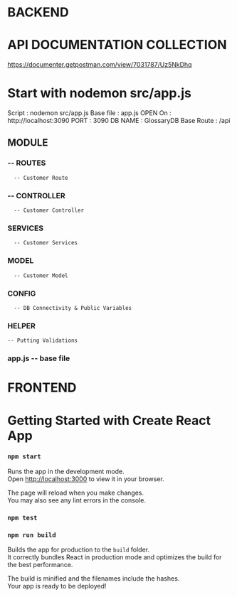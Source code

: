 # BACKEND
# API DOCUMENTATION COLLECTION
https://documenter.getpostman.com/view/7031787/Uz5NkDhq

# Start with nodemon src/app.js

Script : nodemon src/app.js 
Base file : app.js
OPEN On : http://localhost:3090
PORT : 3090
DB NAME : GlossaryDB
Base Route : /api

## MODULE
 ### -- ROUTES
      -- Customer Route
###  -- CONTROLLER
      -- Customer Controller
 ### SERVICES
      -- Customer Services
 ### MODEL
      -- Customer Model
 ### CONFIG
      -- DB Connectivity & Public Variables
  ### HELPER
    -- Putting Validations
  ### app.js -- base file

# FRONTEND
# Getting Started with Create React App


 

### `npm start`

Runs the app in the development mode.\
Open [http://localhost:3000](http://localhost:3000) to view it in your browser.

The page will reload when you make changes.\
You may also see any lint errors in the console.

### `npm test`
 
 

### `npm run build`

Builds the app for production to the `build` folder.\
It correctly bundles React in production mode and optimizes the build for the best performance.

The build is minified and the filenames include the hashes.\
Your app is ready to be deployed!
  